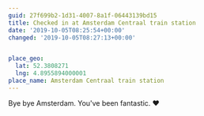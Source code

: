 ```yaml
---
guid: 27f699b2-1d31-4007-8a1f-06443139bd15
title: Checked in at Amsterdam Centraal train station
date: '2019-10-05T08:25:54+00:00'
changed: '2019-10-05T08:27:13+00:00'


place_geo:
  lat: 52.3808271
  lng: 4.8955894000001
place_name: Amsterdam Centraal train station
---
```


Bye bye Amsterdam. You've been fantastic. ♥️

